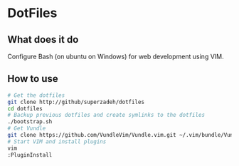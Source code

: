 # DotFiles

## What does it do

Configure Bash (on ubuntu on Windows) for web development using VIM.

## How to use 

```sh
# Get the dotfiles
git clone http://github/superzadeh/dotfiles
cd dotfiles
# Backup previous dotfiles and create symlinks to the dotfiles
./bootstrap.sh
# Get Vundle
git clone https://github.com/VundleVim/Vundle.vim.git ~/.vim/bundle/Vundle.vim
# Start VIM and install plugins
vim
:PluginInstall
```

